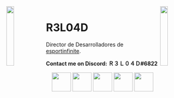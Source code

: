 <img align='left' src='https://panel.freemcserver.net/img/loading_sheep.gif' width='20%'>
<img align='right' src='https://rockcontent.com/es/wp-content/uploads/es/2018/03/3.gif' width='20%'>  

# R3L04D
Director de Desarrolladores de [esportinfinite](https://twitter.com/esportinfinite_).
  
**Contact me on Discord: Ｒ３Ｌ０４Ｄ#6822**

<p align="center">
  <img src='https://i.giphy.com/media/nZJhKZi4Ftzgl61hfR/200w.webp' height='50px'>
  <img src='https://i.giphy.com/media/Q8kvKyAuFLNTldspi7/giphy.webp' height='50px'>
  <img src='https://i.giphy.com/media/9Jk3pXiWPNeZb4dbxm/giphy.webp' height='50px'>
  <img src='https://i.giphy.com/media/RGdZxnrFsoUwNrpRBx/giphy.webp' height='50px'>
  <img src='https://i.giphy.com/media/mGEMNcyE418zy2QqEK/giphy.webp' height='50px'>
</p>
